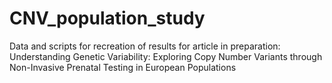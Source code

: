 # CNV_population_study
Data and scripts for recreation of results for article in preparation: Understanding Genetic Variability: Exploring Copy Number Variants through Non-Invasive Prenatal Testing in European Populations
